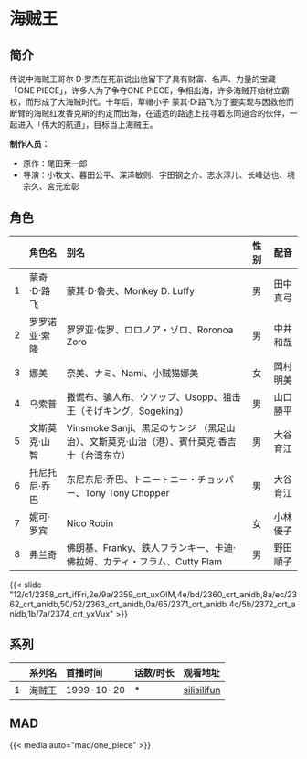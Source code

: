# 海贼王


## 简介

传说中海贼王哥尔·D·罗杰在死前说出他留下了具有财富、名声、力量的宝藏「ONE PIECE」，许多人为了争夺ONE PIECE，争相出海，许多海贼开始树立霸权，而形成了大海贼时代。十年后，草帽小子 蒙其·D·路飞为了要实现与因救他而断臂的海贼红发香克斯的约定而出海，在遥远的路途上找寻着志同道合的伙伴，一起进入「伟大的航道」，目标当上海贼王。

**制作人员：**
- 原作：尾田荣一郎
- 导演：小牧文、暮田公平、深泽敏则、宇田钢之介、志水淳儿、长峰达也、境宗久、宮元宏彰

## 角色

|     |   角色名   |   别名  | 性别 |  配音  |
|:--- |:------  |:----      |:---  |:--   |
| 1 | 蒙奇·D·路飞 | 蒙其·D·魯夫、Monkey D. Luffy | 男 | 田中真弓 |
| 2 | 罗罗诺亚·索隆 | 罗罗亚·佐罗、ロロノア・ゾロ、Roronoa Zoro | 男 | 中井和哉 |
| 3 | 娜美 | 奈美、ナミ、Nami、小贼猫娜美 | 女 | 岡村明美 |
| 4 | 乌索普 | 撒谎布、骗人布、ウソップ、Usopp、狙击王（そげキング，Sogeking） | 男 | 山口勝平 |
| 5 | 文斯莫克·山智 | Vinsmoke Sanji、黒足のサンジ （黑足山治）、文斯莫克·山治（港）、賓什莫克·香吉士（台湾东立） | 男 | 大谷育江 |
| 6 | 托尼托尼·乔巴 | 东尼东尼·乔巴、トニートニー・チョッパー、Tony Tony Chopper | 男 | 大谷育江 |
| 7 | 妮可·罗宾 | Nico Robin | 女 | 小林優子 |
| 8 | 弗兰奇 | 佛朗基、Franky、鉄人フランキー、卡迪·佛拉姆、カティ・フラム、Cutty Flam | 男 | 野田順子 |

{{< slide "12/c1/2358_crt_ifFri,2e/9a/2359_crt_uxOIM,4e/bd/2360_crt_anidb,8a/ec/2362_crt_anidb,50/52/2363_crt_anidb,0a/65/2371_crt_anidb,4c/5b/2372_crt_anidb,1b/7a/2374_crt_yxVux" >}}

## 系列

|     | 系列名 | 首播时间       | 话数/时长 | 观看地址                                      |
|:----|:----|:-----------|:------|:------------------------------------------|
| 1   | 海贼王 | 1999-10-20 | *  | [silisilifun](https://www.silisilifun.com/vodplay/r777777Z/3/1/) |


## MAD

{{< media auto="mad/one_piece" >}}
